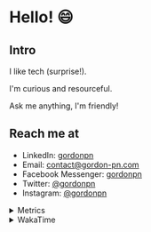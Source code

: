 # Hello! 😄

## Intro

I like tech (surprise!).

I'm curious and resourceful.

Ask me anything, I'm friendly!

## Reach me at

- LinkedIn: [gordonpn](https://www.linkedin.com/in/gordonpn/)
- Email: [contact@gordon-pn.com](mailto:contact@gordon-pn.com)
- Facebook Messenger: [gordonpn](https://www.messenger.com/t/Gordonpn)
- Twitter: [@gordonpn](https://twitter.com/Gordonpn)
- Instagram: [@gordonpn](https://www.instagram.com/gordonpn/)

<details>
  <summary>Metrics</summary>

  <img align="center" src="https://github.com/gordonpn/gordonpn/blob/master/github-metrics.svg" alt="GitHub Metrics">

</details>

<details>
  <summary>WakaTime</summary>

  <!--START_SECTION:waka-->
📊 **This Week I Spent My Time On** 

```text
💬 Programming Languages: 
Java                     4 hrs 20 mins       ████████████████████░░░░░   78.92 % 
Brazil Dependency Config 29 mins             ██░░░░░░░░░░░░░░░░░░░░░░░   08.87 % 
TypeScript               15 mins             █░░░░░░░░░░░░░░░░░░░░░░░░   04.63 % 
INI                      15 mins             █░░░░░░░░░░░░░░░░░░░░░░░░   04.58 % 
Markdown                 8 mins              █░░░░░░░░░░░░░░░░░░░░░░░░   02.55 % 

🔥 Editors: 
IntelliJ IDEA            5 hrs 29 mins       █████████████████████████   100.00 % 
```


 Last Updated on 29/07/2024 10:23:17 UTC
<!--END_SECTION:waka-->
</details>
